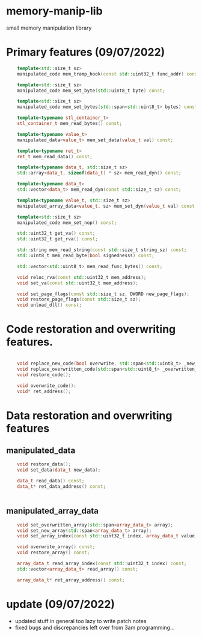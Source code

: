 # memory-manip-lib
small memory manipulation library
# Primary features (09/07/2022)
```cpp
    template<std::size_t sz>
    manipulated_code mem_tramp_hook(const std::uint32_t func_addr) const;

    template<std::size_t sz>
    manipulated_code mem_set_byte(std::uint8_t byte) const;

    template<std::size_t sz>
    manipulated_code mem_set_bytes(std::span<std::uint8_t> bytes) const;

    template<typename stl_container_t>
    stl_container_t mem_read_bytes() const;

    template<typename value_t>
    manipulated_data<value_t> mem_set_data(value_t val) const;

    template<typename ret_t>
    ret_t mem_read_data() const;

    template<typename data_t, std::size_t sz>
    std::array<data_t, sizeof(data_t) * sz> mem_read_dyn() const;

    template<typename data_t>
    std::vector<data_t> mem_read_dyn(const std::size_t sz) const;

    template<typename value_t, std::size_t sz>
    manipulated_array_data<value_t, sz> mem_set_dyn(value_t val) const;

    template<std::size_t sz>
    manipulated_code mem_set_nop() const;

    std::uint32_t get_va() const;
    std::uint32_t get_rva() const;

    std::string mem_read_string(const std::size_t string_sz) const;
    std::uint8_t mem_read_byte(bool signednesss) const;

    std::vector<std::uint8_t> mem_read_func_bytes() const;

    void reloc_rva(const std::uint32_t mem_address);
    void set_va(const std::uint32_t mem_address);

    void set_page_flags(const std::size_t sz, DWORD new_page_flags);
    void restore_page_flags(const std::size_t sz);
    void unload_dll() const;

 ```

# Code restoration and overwriting features.
```cpp

	void replace_new_code(bool overwrite, std::span<std::uint8_t> _new_code);
	void replace_overwritten_code(std::span<std::uint8_t> _overwritten_code);
	void restore_code();

	void overwrite_code();
	void* ret_address();


```

# Data restoration and overwriting features
## manipulated_data
``` cpp
	void restore_data();
	void set_data(data_t new_data);

	data_t read_data() const;
	data_t* ret_data_address() const;
	
```
## manipulated_array_data
```cpp
	void set_overwritten_array(std::span<array_data_t> array);
	void set_new_array(std::span<array_data_t> array);
	void set_array_index(const std::uint32_t index, array_data_t value) const;

	void overwrite_array() const;
	void restore_array() const;

	array_data_t read_array_index(const std::uint32_t index) const;
	std::vector<array_data_t> read_array() const;

	array_data_t* ret_array_address() const;
```
# update (09/07/2022)
- updated stuff in general too lazy to write patch notes
- fixed bugs and discrepancies left over from 3am programming...
